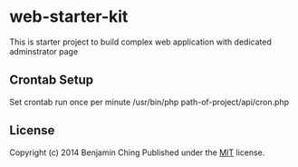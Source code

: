 web-starter-kit
===============

This is starter project to build complex web application with dedicated adminstrator page

Crontab Setup
-------------
Set crontab run once per minute
/usr/bin/php path-of-project/api/cron.php

License
-------
Copyright (c) 2014 Benjamin Ching
Published under the [MIT](http://opensource.org/licenses/MIT) license.
